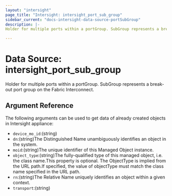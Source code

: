 ```yaml
---
layout: "intersight"
page_title: "Intersight: intersight_port_sub_group"
sidebar_current: "docs-intersight-data-source-portSubGroup"
description: |-
Holder for multiple ports within a portGroup. SubGroup represents a break-out port group on the Fabric Interconnect.

---
```


# Data Source: intersight_port_sub_group
Holder for multiple ports within a portGroup. SubGroup represents a break-out port group on the Fabric Interconnect.

## Argument Reference
The following arguments can be used to get data of already created objects in Intersight appliance:
* `device_mo_id`:(string)
* `dn`:(string)The Distinguished Name unambiguously identifies an object in the system.
* `moid`:(string)The unique identifier of this Managed Object instance.
* `object_type`:(string)The fully-qualified type of this managed object, i.e. the class name.This property is optional. The ObjectType is implied from the URL path.If specified, the value of objectType must match the class name specified in the URL path.
* `rn`:(string)The Relative Name uniquely identifies an object within a given context.
* `transport`:(string)
